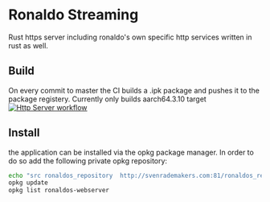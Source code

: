 # Ronaldo Streaming

Rust https server including ronaldo's own specific http services written in rust as well.

## Build

On every commit to master the CI builds a .ipk package and pushes it to the package registery.
Currently only builds aarch64.3.10 target
[![Http Server workflow](https://github.com/svenrademakers/jel/actions/workflows/main.yml/badge.svg?branch=master)](https://github.com/svenrademakers/jel/actions/workflows/main.yml)

## Install

the application can be installed via the opkg package manager. In order to do so add the following private opkg repository:

```bash
echo "src ronaldos_repository  http://svenrademakers.com:81/ronaldos_repository" >> /opt/etc/opkg.conf
opkg update
opkg list ronaldos-webserver
```
